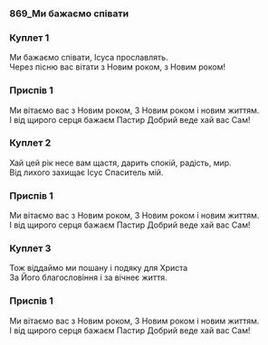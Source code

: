 ### 869_Ми бажаємо співати
### Куплет 1
Ми бажаємо співати, Ісуса прославлять.<br/>Через пісню вас вітати з Новим роком, з Новим роком!
### Приспів 1
Ми вітаємо вас з Новим роком, З Новим роком і новим життям. <br/>І від щирого серця бажаєм Пастир Добрий веде хай вас Сам!
### Куплет 2
Хай цей рік несе вам щастя, дарить спокій, радість, мир. <br/>Від лихого захищає Ісус Спаситель мій.
### Приспів 1
Ми вітаємо вас з Новим роком, З Новим роком і новим життям. <br/>І від щирого серця бажаєм Пастир Добрий веде хай вас Сам!
### Куплет 3
Тож віддаймо ми пошану і подяку для Христа <br/>За Його благословіння і за вічнеє життя.
### Приспів 1
Ми вітаємо вас з Новим роком, З Новим роком і новим життям. <br/>І від щирого серця бажаєм Пастир Добрий веде хай вас Сам!
